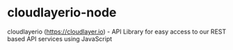 # cloudlayerio-node
cloudlayerio (https://cloudlayer.io) - API Library for easy access to our REST based API services using JavaScript
